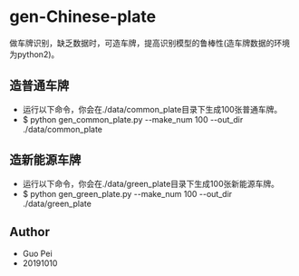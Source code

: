 # gen-Chinese-plate
做车牌识别，缺乏数据时，可造车牌，提高识别模型的鲁棒性(造车牌数据的环境为python2)。

## 造普通车牌

-  运行以下命令，你会在./data/common_plate目录下生成100张普通车牌。
-  $ python gen_common_plate.py --make_num 100 --out_dir ./data/common_plate
## 造新能源车牌
-  运行以下命令，你会在./data/green_plate目录下生成100张新能源车牌。
-  $ python gen_green_plate.py --make_num 100 --out_dir ./data/green_plate

## Author
  + Guo Pei
  + 20191010
